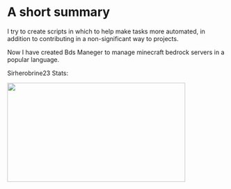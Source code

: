 # A short summary

I try to create scripts in which to help make tasks more automated, in addition to contributing in a non-significant way to projects.

Now I have created Bds Maneger to manage minecraft bedrock servers in a popular language.

Sirherobrine23 Stats:

<img src="https://github-readme-stats.vercel.app/api?username=Sirherobrine23&include_all_commits=true" width="409" height="228" />
